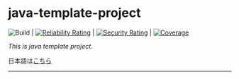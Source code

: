 # java-template-project

![Build](https://github.com/syake-salmon/java-template-project/workflows/Build/badge.svg) | [![Reliability Rating](https://sonarcloud.io/api/project_badges/measure?project=syake-salmon_java-template-project&metric=reliability_rating)](https://sonarcloud.io/dashboard?id=syake-salmon_java-template-project) | [![Security Rating](https://sonarcloud.io/api/project_badges/measure?project=syake-salmon_java-template-project&metric=security_rating)](https://sonarcloud.io/dashboard?id=syake-salmon_java-template-project) | [![Coverage](https://sonarcloud.io/api/project_badges/measure?project=syake-salmon_java-template-project&metric=coverage)](https://sonarcloud.io/dashboard?id=syake-salmon_java-template-project)

*This is java template project.*

日本語は[こちら](README_ja.md)
<hr />
